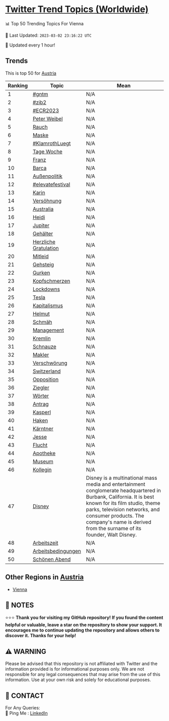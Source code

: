 [Twitter Trend Topics (Worldwide)](https://github.com/ErcinDedeoglu/Twitter-Trend-Topics)
==========


📊 Top 50 Trending Topics For Vienna

📆 Last Updated: `2023-03-02 23:16:22 UTC`

🔧 Updated every 1 hour!


## Trends

This is top 50 for [Austria](</Austria>)

| Ranking | Topic | Mean |
| ------- | ------------ | ------------ |
| 1 | [#gntm](http://twitter.com/search?q=%23gntm) | N/A |
| 2 | [#zib2](http://twitter.com/search?q=%23zib2) | N/A |
| 3 | [#ECR2023](http://twitter.com/search?q=%23ECR2023) | N/A |
| 4 | [Peter Weibel](http://twitter.com/search?q=Peter+Weibel) | N/A |
| 5 | [Rauch](http://twitter.com/search?q=Rauch) | N/A |
| 6 | [Maske](http://twitter.com/search?q=Maske) | N/A |
| 7 | [#KlamrothLuegt](http://twitter.com/search?q=%23KlamrothLuegt) | N/A |
| 8 | [Tage Woche](http://twitter.com/search?q=Tage+Woche) | N/A |
| 9 | [Franz](http://twitter.com/search?q=Franz) | N/A |
| 10 | [Barca](http://twitter.com/search?q=Barca) | N/A |
| 11 | [Außenpolitik](http://twitter.com/search?q=Au%c3%9fenpolitik) | N/A |
| 12 | [#elevatefestival](http://twitter.com/search?q=%23elevatefestival) | N/A |
| 13 | [Karin](http://twitter.com/search?q=Karin) | N/A |
| 14 | [Versöhnung](http://twitter.com/search?q=Vers%c3%b6hnung) | N/A |
| 15 | [Australia](http://twitter.com/search?q=Australia) | N/A |
| 16 | [Heidi](http://twitter.com/search?q=Heidi) | N/A |
| 17 | [Jupiter](http://twitter.com/search?q=Jupiter) | N/A |
| 18 | [Gehälter](http://twitter.com/search?q=Geh%c3%a4lter) | N/A |
| 19 | [Herzliche Gratulation](http://twitter.com/search?q=Herzliche+Gratulation) | N/A |
| 20 | [Mitleid](http://twitter.com/search?q=Mitleid) | N/A |
| 21 | [Gehsteig](http://twitter.com/search?q=Gehsteig) | N/A |
| 22 | [Gurken](http://twitter.com/search?q=Gurken) | N/A |
| 23 | [Kopfschmerzen](http://twitter.com/search?q=Kopfschmerzen) | N/A |
| 24 | [Lockdowns](http://twitter.com/search?q=Lockdowns) | N/A |
| 25 | [Tesla](http://twitter.com/search?q=Tesla) | N/A |
| 26 | [Kapitalismus](http://twitter.com/search?q=Kapitalismus) | N/A |
| 27 | [Helmut](http://twitter.com/search?q=Helmut) | N/A |
| 28 | [Schmäh](http://twitter.com/search?q=Schm%c3%a4h) | N/A |
| 29 | [Management](http://twitter.com/search?q=Management) | N/A |
| 30 | [Kremlin](http://twitter.com/search?q=Kremlin) | N/A |
| 31 | [Schnauze](http://twitter.com/search?q=Schnauze) | N/A |
| 32 | [Makler](http://twitter.com/search?q=Makler) | N/A |
| 33 | [Verschwörung](http://twitter.com/search?q=Verschw%c3%b6rung) | N/A |
| 34 | [Switzerland](http://twitter.com/search?q=Switzerland) | N/A |
| 35 | [Opposition](http://twitter.com/search?q=Opposition) | N/A |
| 36 | [Ziegler](http://twitter.com/search?q=Ziegler) | N/A |
| 37 | [Wörter](http://twitter.com/search?q=W%c3%b6rter) | N/A |
| 38 | [Antrag](http://twitter.com/search?q=Antrag) | N/A |
| 39 | [Kasperl](http://twitter.com/search?q=Kasperl) | N/A |
| 40 | [Haken](http://twitter.com/search?q=Haken) | N/A |
| 41 | [Kärntner](http://twitter.com/search?q=K%c3%a4rntner) | N/A |
| 42 | [Jesse](http://twitter.com/search?q=Jesse) | N/A |
| 43 | [Flucht](http://twitter.com/search?q=Flucht) | N/A |
| 44 | [Apotheke](http://twitter.com/search?q=Apotheke) | N/A |
| 45 | [Museum](http://twitter.com/search?q=Museum) | N/A |
| 46 | [Kollegin](http://twitter.com/search?q=Kollegin) | N/A |
| 47 | [Disney](http://twitter.com/search?q=Disney) | Disney is a multinational mass media and entertainment conglomerate headquartered in Burbank, California. It is best known for its film studio, theme parks, television networks, and consumer products. The company's name is derived from the surname of its founder, Walt Disney. |
| 48 | [Arbeitszeit](http://twitter.com/search?q=Arbeitszeit) | N/A |
| 49 | [Arbeitsbedingungen](http://twitter.com/search?q=Arbeitsbedingungen) | N/A |
| 50 | [Schönen Abend](http://twitter.com/search?q=Sch%c3%b6nen+Abend) | N/A |



## Other Regions in [Austria](</Austria>)

* [Vienna](</Austria/Vienna.md>)



## 📝 NOTES

⭐⭐⭐ **Thank you for visiting my GitHub repository! If you found the content helpful or valuable, leave a star on the repository to show your support. It encourages me to continue updating the repository and allows others to discover it. Thanks for your help!**


## ⚠️ WARNING

Please be advised that this repository is not affiliated with Twitter and the information provided is for informational purposes only. We are not responsible for any legal consequences that may arise from the use of this information. Use at your own risk and solely for educational purposes.


## 📨 CONTACT

 For Any Queries:  
            🏓 Ping Me : [LinkedIn](https://www.linkedin.com/in/ercindedeoglu/)
